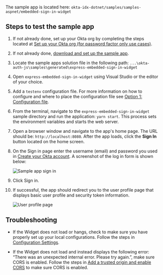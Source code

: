 The sample app is located here: `okta-idx-dotnet/samples/samples-aspnet/embedded-sign-in-widget`

## Steps to test the sample app

1. If not already done, set up your Okta org by completing the steps located at
   [Set up your Okta org (for password factor only use cases)](/docs/guides/oie-embedded-common-org-setup/nodejs/main/#set-up-your-okta-org-for-password-factor-only-use-cases).
1. If not already done,
   [download and set up the sample app](/docs/guides/oie-embedded-common-download-setup-app/nodejs/main/).
1. Locate the sample apps solution file in the following path:
`...\okta-auth-js\samples\generated\express-embedded-sign-in-widget`
1. Open `express-embedded-sign-in-widget` using Visual Studio or the editor of your choice.
1. Add a `testenv` configuration file. For more information on how to configure
   and where to place the configuration file see [Option 1: Configuration file](/docs/guides/oie-embedded-common-download-setup-app/nodejs/main/#option-1-configuration-file).
1. From the terminal, navigate to the `express-embedded-sign-in-widget` sample directory and run the application: `yarn start`. This process sets the environment variables and starts the web server.
1. Open a browser window and navigate to the app's home page. The URL should be:
   `http://localhost:8080`. After the app loads, click the **Sign In** button located on the home screen.
1. On the Sign in page enter the username (email) and password you used in
   [Create your Okta account](/docs/guides/oie-embedded-common-org-setup/nodejs/main/#create-your-okta-account).
   A screenshot of the log in form is shown below:

   <div class="common-image-format">

    ![Sample app sign in](/img/oie-embedded-sdk/oie-embedded-widget-sample-app-signin.png
   "Sample app sign in")

   </div>

1. Click Sign in.
1. If successful, the app should redirect you to the user profile page that displays
   basic user profile and security token information.

   <div class="common-image-format">

    ![User profile page](/img/oie-embedded-sdk/oie-embedded-sdk-sample-app-user-profile-page.png
   "User profile page")

   </div>

## Troubleshooting

* If the Widget does not load or hangs, check to make sure you have properly set up your local
   configurations. Follow the steps in [Configuration Settings](docs/guides/oie-embedded-common-download-setup-app/nodejs/main/#configuration-settings).

* If the Widget does not load and instead displays the following error:
   “There was an unexpected internal error. Please try again.”,
   make sure CORS is enabled. Follow the steps in
   [Add a trusted origin and enable CORS](/docs/guides/oie-embedded-common-org-setup/nodejs/main/#step-3-add-a-trusted-origin-and-enable-cors)
   to make sure CORS is enabled.
